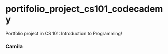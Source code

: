 # portifolio_project_cs101_codecademy
Portfolio project in CS 101: Introduction to Programming! 

### Camila

